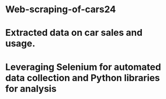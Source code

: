 # Web-scraping-of-cars24

# Extracted data on car sales and usage. 
# Leveraging Selenium for automated data collection and Python libraries for analysis
